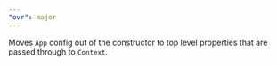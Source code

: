```yaml
---
"ovr": major
---
```


Moves `App` config out of the constructor to top level properties that are passed through to `Context`.
